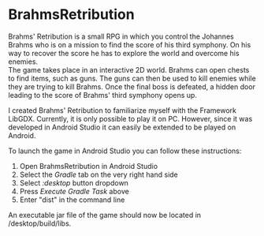 # BrahmsRetribution

Brahms' Retribution is a small RPG in which you control the Johannes Brahms who is on a mission to find the score of his third symphony. On his way to recover the score he has to explore the world and overcome his enemies.\
The game takes place in an interactive 2D world. Brahms can open chests to find items, such as guns. The guns can then be used to kill enemies while they are trying to kill Brahms. Once the final boss is defeated, a hidden door leading to the score of Brahms' third symphony opens up.

I created Brahms' Retribution to familiarize myself with the Framework LibGDX. Currently, it is only possible to play it on PC. However, since it was developed in Android Studio it can easily be extended to be played on Android.

To launch the game in Android Studio you can follow these instructions:
1. Open BrahmsRetribution in Android Studio
2. Select the *Gradle* tab on the very right hand side
3. Select *:desktop* button dropdown
4. Press *Execute Gradle Task* above
5. Enter "dist" in the command line

An executable jar file of the game should now be located in /desktop/build/libs.

